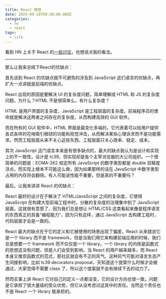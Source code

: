 ```yaml
---
title: React 随想
date: 2025-09-28T00:30:00.000Z
categories:
  - fe 
  - react
tags:
  - life
---
```


看到 HN 上关于 React 的[一些讨论](https://news.ycombinator.com/item?id=45252715)，也想说点我的看法。

---


那么让我来总结下React的优缺点：

首先谈到 React 的优缺点就不可避免的涉及到 JavaScript 这们语言的优缺点，再扩大一点讲就是前端的优缺点。

React 出现的原因是要解决 UI 的复杂度问题，简单理解成 HTML 和 JS 的复杂度问题。为什么？HTML 不是很简单么，有什么复杂度？

HTML 是用户界面的复杂度，JavaScript 是工程层面的复杂度。前端程序员的使命就是解决这两者之间存在的复杂度，从而构建高效的 GUI 软件。

而在所有的 GUI 软件中，HTML 界面是最变化多端的，它代表着可以给用户提供各式各样的花哨吸引眼球的功能和视觉冲击，从而解决某些心理诉求而不是功能需求。然而工程层面从来不关心这些东西，工程层面只关心效率、稳定、成本。

其次 JavaScript 这门语言本来是有很多缺点的，最大的缺点我认为是设计和实现上的不一致性，设计是 tc39，但实现却是各个主宰浏览器的大公司组织。一个很简单的问题是：ECMA-262 规定所有 JavaScript 的数字类型都是 double 双精度浮点，而实现上根本不可能这么做，因为如果那样的话在 JavaScript 中数字类型占用的内存将会翻倍。有人可能说性能不重要，但是真的不重要吗？

最后，让我来讲讲 React 的优缺点：

React 最好的设计在于解决了 HTML/JavaScript 之间的复杂度，它使得 JavaScript 在构建大型前端工程中时，分散的复杂度的治理集中到了 JavaScript 层面，这就很有意思了，因为我们总是想让 HTML/CSS 这类看起来像是程序语言的东西真正的具备“编程能力”，因为只有这样，通过 JavaScript 去构建工程时，代码层面才会是一致的。

React 最大的缺点在于它的定义和它被使用的场景出现了偏差，React 从来就说它是一个 library 而不是 framework，但是当我们用它来构建前端应用的时候，我们总是想要一个 framework 而不仅仅是一个 library。一个 library 的内核是函数式的思想这没有问题，但是人们会受到影响，当 React 的用户越来越多，而 React 本身又推崇函数式的范式，那社区就会有不正的风气。这种风气可能对语言生态产生间接影响，比如 tc39 decorators proposal，天知道这个提案什么时候才会被通过，大家觉得不需要 class 了，所以这个提案就不会有继续下去的动力了。

然而实事上讲 React 它对自己的定义一点都没变，它的设计方向也很一致。问题是它承担了很大量级的受众优势，但它从没考虑过这其中的责任。当然这个责任也不是 React 一个 library 能承担的。
